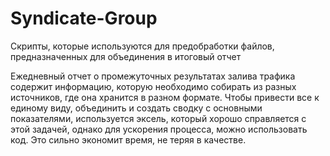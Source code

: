 # Syndicate-Group
Скрипты, которые используются для предобработки файлов, предназначенных для объединения в итоговый отчет

Ежедневный отчет о промежуточных результатах залива трафика содержит информацию, которую необходимо собирать из разных источников, где она хранится в разном формате.
Чтобы привести все к единому виду, объединить и создать сводку с основными показателями, используется эксель, который хорошо справляется с этой задачей, однако для ускорения процесса, можно использовать код. Это сильно экономит время, не теряя в качестве.
